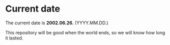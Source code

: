 # Current date

The current date is **2002.06.26.** (YYYY.MM.DD.)

This repository will be good when the world ends, so we will know how long it lasted.